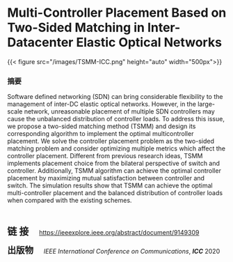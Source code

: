 # Multi-Controller Placement Based on Two-Sided Matching in Inter-Datacenter Elastic Optical Networks


{{< figure src="/images/TSMM-ICC.png"  height="auto" width="500px">}}



### 摘要

<p>Software defined networking (SDN) can bring considerable flexibility to the management of inter-DC elastic optical networks. However, in the large-scale network, unreasonable placement of multiple SDN controllers may cause the unbalanced distribution of controller loads. To address this issue, we propose a two-sided matching method (TSMM) and design its corresponding algorithm to implement the optimal multicontroller placement. We solve the controller placement problem as the two-sided matching problem and consider optimizing multiple metrics which affect the controller placement. Different from previous research ideas, TSMM implements placement choice from the bilateral perspective of switch and controller. Additionally, TSMM algorithm can achieve the optimal controller placement by maximizing mutual satisfaction between controller and switch. The simulation results show that TSMM can achieve the optimal multi-controller placement and the balanced distribution of controller loads when compared with the existing schemes.</p>

​    

</p>

</p>



<span style="font-size:22px;">**链 接**</span> <span style="margin-left:20px; font-size:14px;">https://ieeexplore.ieee.org/abstract/document/9149309</span>

<span style="font-size:20px;">**出版物**</span> <span style="font-size:14px;">     *IEEE International Conference on Communications*, _**ICC**_ 2020</span>


